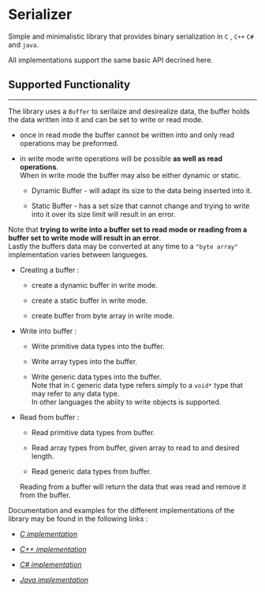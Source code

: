 # Serializer

Simple and minimalistic library that provides binary serialization in `C` , `C++` `C#` and `java`.

All implementations support the same basic API decrined here.

## Supported Functionality
---

The library uses a `Buffer` to serilaize and desirealize data, the buffer holds the data written into it and can be set to write or read mode. </br>

* once in read mode the buffer cannot be written into and only read operations may be preformed. </br>

* in write mode write operations will be possible **as well as read operations**. </br>
  When in write mode the buffer may also be either dynamic or static.

  * Dynamic Buffer - will adapt its size to the data being inserted into it.
  
  * Static Buffer - has a set size that cannot change and trying to write into it over its size limit will result in an error.

Note that **trying to write into a buffer set to read mode or reading from a buffer set to write mode will result in an error**. </br>
Lastly the buffers data may be converted at any time to a `"byte array"` implementation varies between langueges. 



* Creating a buffer :
  
  * create a dynamic buffer in write mode.
  
  * create a static buffer in write mode.
  
  * create buffer from byte array in write mode.

* Write into buffer : 
  
  * Write primitive data types into the buffer.

  * Write array types into the buffer.

  * Write generic data types into the buffer. </br>
    Note that in `C` generic data type refers simply to a `void*` type that may refer to any data type. </br> In other 
    languages the abiity to write objects is supported.

* Read from buffer :
  
  * Read primitive data types from buffer.
  
  * Read array types from buffer, given array to read to and desired length.
  
  * Read generic data types from buffer.

  Reading from a buffer will return the data that was read and remove it from the buffer.

Documentation and examples for the different implementations of the library may be found in the following links :

* [*C implementation*]()

* [*C++ implementation*]()

* [*C# implementation*]()

* [*Java implementation*]()
